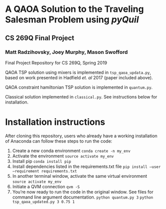 # A QAOA Solution to the Traveling Salesman Problem using *pyQuil*
## CS 269Q Final Project
###  Matt Radzihovsky, Joey Murphy, Mason Swofford
Final Project Repository for CS 269Q, Spring 2019

QAOA TSP solution using mixers is implemented in ``tsp_qaoa_updata.py``, based on work presented in Hadfield *et. al* 2017 (paper included above).

QAOA constraint hamiltonian TSP solution is implemented in ``quantum.py``.

Classical solution implemented in ``classical.py``. See instructions below for installation.

# Installation instructions
After cloning this repository, users who already have a working installation of Anaconda can follow these steps to run the code:
1. Create a new conda environment
``conda create -n my_env``
2. Activate the environment
``source activate my_env``
3. Install pip
``conda install pip``
4. Install dependencies listed in the requirements.txt file
``pip install —user —requirement requirements.txt``
5. In another terminal window, activate the same virtual environment
``source activate my_env``
6. Initiate a QVM connection
``qvm -S``
6. You’re now ready to run the code in the original window. See files for command line argument documentation.
``python quantum.py 3``
``python tsp_qaoa_updated.py 3 0.75 1``


